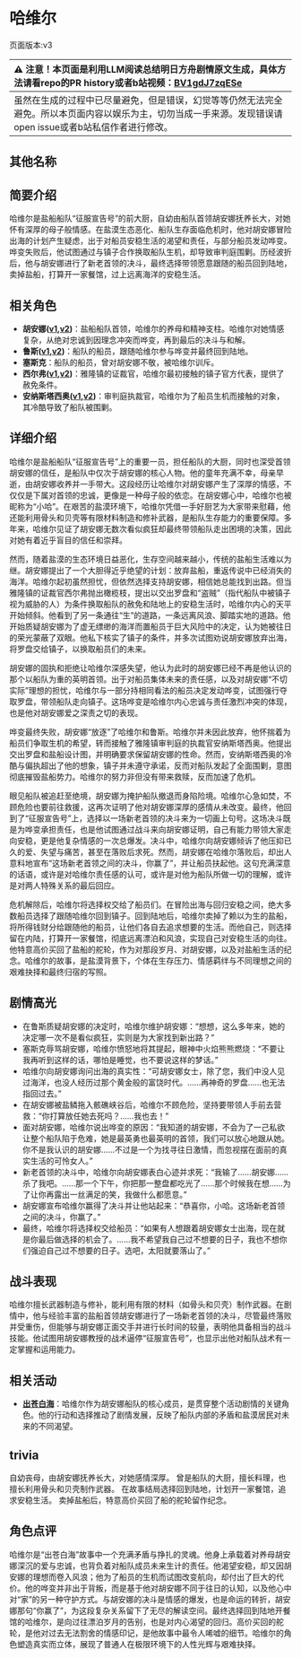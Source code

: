 # 哈维尔
页面版本:v3
 

| :warning: 注意！本页面是利用LLM阅读总结明日方舟剧情原文生成，具体方法请看repo的PR history或者b站视频：[BV1gdJ7zqESe](https://www.bilibili.com/video/BV1gdJ7zqESe/)         |
|:----------------------------|
| 虽然在生成的过程中已尽量避免，但是错误，幻觉等等仍然无法完全避免。所以本页面内容以娱乐为主，切勿当成一手来源。发现错误请open issue或者b站私信作者进行修改。|



## 其他名称

## 简要介绍
哈维尔是盐船船队“征服宣告号”的前大厨，自幼由船队首领胡安娜抚养长大，对她怀有深厚的母子般情感。在盐漠生态恶化、船队生存面临危机时，他对胡安娜冒险出海的计划产生疑虑，出于对船员安稳生活的渴望和责任，与部分船员发动哗变。哗变失败后，他试图通过与镇子合作换取船队生机，却导致审判庭围剿。历经波折后，他与胡安娜进行了新老首领的决斗，最终选择带领愿意跟随的船员回到陆地，卖掉盐船，打算开一家餐馆，过上远离海洋的安稳生活。
## 相关角色
-   **胡安娜([v1](../chars/extended_char_hu_an_na.md),[v2](extended_char_hu_an_na.md))**：盐船船队首领，哈维尔的养母和精神支柱。哈维尔对她情感复杂，从绝对忠诚到因理念冲突而哗变，再到最后的决斗与和解。
-   **鲁斯([v1](../chars/extended_char_lu_si.md),[v2](extended_char_lu_si.md))**：船队的船员，跟随哈维尔参与哗变并最终回到陆地。
-   **塞斯克**：船队的船员，曾对胡安娜不敬，被哈维尔训斥。
-   **西尔弗([v1](../chars/extended_char_xi_er_fu.md),[v2](extended_char_xi_er_fu.md))**：雅隆镇的证裁官，哈维尔最初接触的镇子官方代表，提供了赦免条件。
-   **安纳斯塔西奥([v1](../chars/extended_char_an_na_si_ta_xi_ao.md),[v2](extended_char_an_na_si_ta_xi_ao.md))**：审判庭执裁官，哈维尔为了船员生机而接触的对象，其冷酷导致了船队被围剿。
## 详细介绍
哈维尔是盐船船队“征服宣告号”上的重要一员，担任船队的大厨，同时也深受首领胡安娜的信任，是船队中仅次于胡安娜的核心人物。他的童年充满不幸，母亲早逝，由胡安娜收养并一手带大。这段经历让哈维尔对胡安娜产生了深厚的情感，不仅仅是下属对首领的忠诚，更像是一种母子般的依恋。在胡安娜心中，哈维尔也被昵称为“小哈”。在艰苦的盐漠环境下，哈维尔凭借一手好厨艺为大家带来慰藉，他还能利用骨头和贝壳等有限材料制造和修补武器，是船队生存能力的重要保障。多年来，哈维尔见证了胡安娜无数次看似疯狂却最终带领船队走出困境的决策，因此对她有着近乎盲目的信任和崇拜。

然而，随着盐漠的生态环境日益恶化，生存空间越来越小，传统的盐船生活难以为继。胡安娜提出了一个大胆得近乎绝望的计划：放弃盐船，重返传说中已经消失的海洋。哈维尔起初虽然担忧，但依然选择支持胡安娜，相信她总能找到出路。但当雅隆镇的证裁官西尔弗抛出橄榄枝，提出以交出罗盘和“盗贼”（指代船队中被镇子视为威胁的人）为条件换取船队的赦免和陆地上的安稳生活时，哈维尔内心的天平开始倾斜。他看到了另一条通往“生”的道路，一条远离风浪、脚踏实地的道路。他开始质疑胡安娜为了虚无缥缈的海洋而置船员于巨大风险中的决定，认为她被往日的荣光蒙蔽了双眼。他私下核实了镇子的条件，并多次试图劝说胡安娜放弃出海，将罗盘交给镇子，以换取船员们的未来。

胡安娜的固执和拒绝让哈维尔深感失望，他认为此时的胡安娜已经不再是他认识的那个以船队为重的英明首领。出于对船员集体未来的责任感，以及对胡安娜“不切实际”理想的担忧，哈维尔与一部分持相同看法的船员决定发动哗变，试图强行夺取罗盘，带领船队走向镇子。这场哗变是哈维尔内心忠诚与责任激烈冲突的体现，也是他对胡安娜爱之深责之切的表现。

哗变最终失败，胡安娜“放逐”了哈维尔和鲁斯。哈维尔并未因此放弃，他怀揣着为船员们争取生机的希望，转而接触了雅隆镇审判庭的执裁官安纳斯塔西奥。他提出交出罗盘和盐船设计图，并明确要求保留胡安娜的性命。然而，安纳斯塔西奥的冷酷与偏执超出了他的想象，镇子并未遵守承诺，反而对船队发起了全面围剿，意图彻底摧毁盐船势力。哈维尔的努力非但没有带来救赎，反而加速了危机。

眼见船队被追赶至绝境，胡安娜为掩护船队撤退而身陷险境。哈维尔心急如焚，不顾危险也要前往救援，这再次证明了他对胡安娜深厚的感情从未改变。最终，他回到了“征服宣告号”上，选择以一场新老首领的决斗来为一切画上句号。这场决斗既是为哗变承担责任，也是他试图通过战斗来向胡安娜证明，自己有能力带领大家走向安稳，更是他复杂情感的一次总爆发。决斗中，哈维尔向胡安娜倾诉了他压抑已久的爱、失望与痛苦，甚至在落败后求死。然而，胡安娜在哈维尔落败后，却出人意料地宣布“这场新老首领之间的决斗，你赢了”，并让船员扶起他。这句充满深意的话语，或许是对哈维尔责任感的认可，或许是对他为船队所做一切的理解，或许是对两人特殊关系的最后回应。

危机解除后，哈维尔将选择权交给了船员们。在冒险出海与回归安稳之间，绝大多数船员选择了跟随哈维尔回到镇子。回到陆地后，哈维尔卖掉了赖以为生的盐船，将所得钱财分给跟随他的船员，让他们各自去追求想要的生活。而他自己，则选择留在内陆，打算开一家餐馆，彻底远离漂泊和风浪，实现自己对安稳生活的向往。他特意高价买回了盐船的舵轮，作为对那段岁月、对胡安娜，以及对盐船生活的纪念。哈维尔的故事，是盐漠背景下，个体在生存压力、情感羁绊与不同理想之间的艰难抉择和最终归宿的写照。
## 剧情高光
*   在鲁斯质疑胡安娜的决定时，哈维尔维护胡安娜：“想想，这么多年来，她的决定哪一次不是看似疯狂，实则是为大家找到新出路？”
*   塞斯克辱骂胡安娜，哈维尔愤怒地将其提起，眼神中火焰熊熊燃烧：“不要让我再听到这样的话，哪怕是睡觉，也不要说这样的梦话。”
*   哈维尔向胡安娜询问出海的真实性：“可胡安娜女士，除了您，我们中没人见过海洋，也没人经历过那个黄金般的富饶时代。......再神奇的罗盘......也无法指回过去。”
*   在胡安娜被盐鳞拖入骸礁峡谷后，哈维尔不顾危险，坚持要带领人手前去营救：“你打算放任她去死吗？......我也去！”
*   面对胡安娜，哈维尔说出哗变的原因：“我知道的胡安娜，不会为了一己私欲让整个船队陷于危难，她是最英勇也最英明的首领，我们可以放心地跟从她。你不是我认识的胡安娜......不过是一个为找寻往日激情，而忽视摆在面前的真实生活的可怜女人。”
*   新老首领的决斗中，哈维尔向胡安娜表白心迹并求死：“我输了......胡安娜......杀了我吧。......那一个下午，你把那一整盘都吃光了......那个时候我在想......为了让你再露出一丝满足的笑，我做什么都愿意。”
*   胡安娜宣布哈维尔赢得了决斗并让他站起来：“恭喜你，小哈。这场新老首领之间的决斗，你赢了。”
*   最终，哈维尔将选择权交给船员：“如果有人想跟着胡安娜女士出海，现在就是你最后做选择的机会了。......我不希望我自己过不想要的日子，我也不想你们强迫自己过不想要的日子。选吧，太阳就要落山了。”
## 战斗表现
哈维尔擅长武器制造与修补，能利用有限的材料（如骨头和贝壳）制作武器。在剧情中，他与经验丰富的盐船首领胡安娜进行了一场新老首领的决斗，尽管最终落败并受重伤，但能够与胡安娜正面交手并进行长时间的较量，表明他具备相当的战斗技能。他试图用胡安娜教授的战术逼停“征服宣告号”，也显示出他对船队战术有一定掌握和运用能力。
## 相关活动
-   **[出苍白海](../stories/act39side.md)**：哈维尔作为胡安娜船队的核心成员，是贯穿整个活动剧情的关键角色。他的行动和选择推动了剧情发展，反映了船队内部的矛盾和盐漠居民对未来的不同渴望。
## trivia
自幼丧母，由胡安娜抚养长大，对她感情深厚。
曾是船队的大厨，擅长料理，也擅长利用骨头和贝壳制作武器。
在故事结局选择回到陆地，计划开一家餐馆，追求安稳生活。
卖掉盐船后，特意高价买回了船的舵轮留作纪念。
## 角色点评
哈维尔是“出苍白海”故事中一个充满矛盾与挣扎的灵魂。他身上承载着对养母胡安娜深沉的爱与忠诚，也背负着对船队成员未来生计的责任。他渴望安稳，却又因胡安娜的理想而卷入风浪；他为了船员的生机而试图改变航向，却付出了巨大的代价。他的哗变并非出于背叛，而是基于他对胡安娜不同于往日的认知，以及他心中对“家”的另一种守护方式。与胡安娜的决斗是情感的爆发，也是命运的转折，胡安娜那句“你赢了”，为这段复杂关系留下了无尽的解读空间。最终选择回到陆地开餐馆的哈维尔，是向过往漂泊岁月的告别，也是对内心渴望的回归。高价买回的舵轮，是他对过去无法割舍的情感印记，是他故事中最令人唏嘘的细节。哈维尔的角色塑造真实而立体，展现了普通人在极限环境下的人性光辉与艰难抉择。